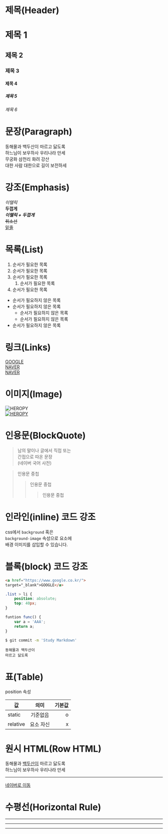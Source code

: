# 제목(Header)

# 제목 1
## 제목 2
### 제목 3
#### 제목 4
##### 제목 5
###### 제목 6

# 문장(Paragraph)
동해물과 백두산이 마르고 닳도록  
하느님이 보우하사 우리나라 만세  
무궁화 삼천리 화려 강산<br/>
대한 사람 대한으로 길이 보전하세

# 강조(Emphasis)
_이텔릭_  
**두껍게**  
**_이텔릭 + 두껍게_**  
~~취소선~~  
<u>밑줄</u>  

# 목록(List)
1. 순서가 필요한 목록
1. 순서가 필요한 목록
1. 순서가 필요한 목록
    1. 순서가 필요한 목록
1. 순서가 필요한 목록

- 순서가 필요하지 않은 목록
- 순서가 필요하지 않은 목록
    - 순서가 필요하지 않은 목록
    - 순서가 필요하지 않은 목록
- 순서가 필요하지 않은 목록

# 링크(Links)
[GOOGLE](https://google.com)  
[NAVER](https://naver.com "네이버로 이동!")  
<a href="https://naver.com"
title="NAVER로 이동!"
targat="_blank">NAVER
</a>

# 이미지(Image)
![HEROPY](https://heropy.blog/css/images/logo.png)  
[![HEROPY](https://heropy.blog/css/images/logo.png)](https://heropy.blog/)

# 인용문(BlockQuote)
> 남의 말이나 글에서 직접 또는  
간접으로 따온 문장  
(네이버 국어 사전)  

> 인용문 중첩  
>> 인용문 중첩
>>> 인용문 중첩  

# 인라인(inline) 코드 강조
css에서 `background` 혹은  
`background-image` 속성으로 요소에  
배경 이미지를 삽입할 수 있습니다.

# 블록(block) 코드 강조
```html
<a href="https://www.google.co.kr/">
target="_blank">GOOGLE</a>
```
```css
.list > li {
    position: absolute;
    top: 40px;
}
```
```javascript
funtion func() {
    var a = 'AAA';
    return a;
}
```
```bash
$ git commit -m 'Study Markdown'
```
```
동해물과 백두산이
마르고 닳도록
```

# 표(Table)
position 속성  

값 | 의미 | 기본값
--|:--:|--:
static | 기준없음 | o
relative | 요소 자신 | x

# 원시 HTML(Row HTML)

동해물과 <span style="text-decoration: underline">백두산이</span> 마르고 닳도록<br/>
하느님이 보우하사 우리나라 만세
***
<a href="https://naver.com"
title="NAVER로 이동!"
target="_blank">네이버로 이동</a>

# 수평선(Horizontal Rule)
---
***
___